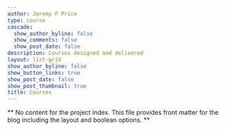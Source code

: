 ```yaml
---
author: Jeremy F Price
type: course
cascade:
  show_author_byline: false
  show_comments: false
  show_post_date: false
description: Courses designed and delivered
layout: list-grid
show_author_byline: false
show_button_links: true
show_post_date: false
show_post_thumbnail: true
title: Courses
---
```


** No content for the project index. This file provides front matter for the blog including the layout and boolean options. **
